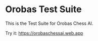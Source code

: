 # Orobas Test Suite

This is the Test Suite for Orobas Chess AI.

Try it: https://orobaschessai.web.app
